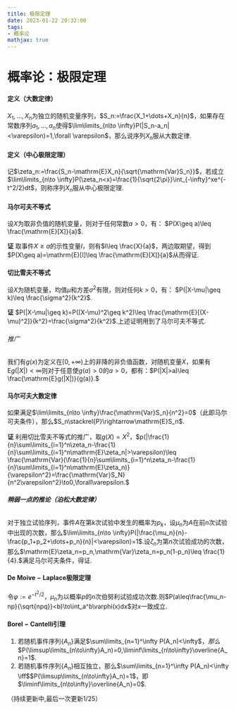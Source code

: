 ```yaml
---
title: 极限定理
date: 2023-01-22 20:32:00
tags:
- 概率论
mathjax: true
---
```


# 概率论：极限定理

#### **定义（大数定律）** 

$X_1,...,X_n$为独立的随机变量序列，$S_n:=\frac{X_1+\dots+X_n}{n}$，如果存在常数序列$a_1,\dots,a_n$使得$\lim\limits_{n\to \infty}P(|S_n-a_n|<\varepsilon)=1,\forall \varepsilon$，那么说序列${X_n}$服从大数定律.

#### **定义（中心极限定理）** 

记$\zeta_n:=\frac{S_n-\mathrm{E}X_n}{\sqrt{\mathrm{Var}S_n}}$，若成立$\lim\limits_{n\to \infty}P(\zeta_n<x)=\frac{1}{\sqrt{2\pi}}\int_{-\infty}^xe^{-t^2/2}dt$，则称序列${X_n}$服从中心极限定理.

#### 马尔可夫不等式

设$X$为取非负值的随机变量，则对于任何常数$a>0$，有： $P(X\geq a)\leq \frac{\mathrm{E}[X]}{a}$.

**证** 取事件$X\geq a$的示性变量$I$，则有$I\leq \frac{X}{a}$，两边取期望，得到  $P(X\geq a)=\mathrm{E}[I]\leq \frac{\mathrm{E}[X]}{a}$从而得证.

#### **切比雪夫不等式**

设$X$为随机变量，均值$\mu$和方差$\sigma^2$有限，则对任何$k>0$，有： $P(|X-\mu|\geq k)\leq \frac{\sigma^2}{k^2}$.

**证** $P(|X-\mu|\geq k)=P((X-\mu)^2\geq k^2)\leq \frac{\mathrm{E}[(X-\mu)^2]}{k^2}=\frac{\sigma^2}{k^2}$.上述证明用到了马尔可夫不等式.

###### 推广

我们有$g(x)$为定义在$[0,+\infty)$上的非降的非负值函数，对随机变量$X$，如果有$\mathrm{E}g(|X|)<\infty$则对于任意使$g(a)>0$的$a>0$，都有：$P(|X|>a)\leq \frac{\mathrm{E}g(|X|)}{g(a)}.$

#### **马尔可夫大数定律** 

如果满足$\lim\limits_{n\to \infty}\frac{\mathrm{Var}S_n}{n^2}=0$（此即马尔可夫条件），那么$S_n\stackrel{P}\rightarrow\mathrm{E}S_n$.

**证** 利用切比雪夫不等式的推广，取$g(X)=X^2$，$p(|\frac{1}{n}\sum\limits_{i=1}^n\zeta_n-\frac{1}{n}\sum\limits_{i=1}^n\mathrm{E}\zeta_n|>\varepsilon)\leq \frac{\mathrm{Var}(\frac{1}{n}\sum\limits_{i=1}^n\zeta_n-\frac{1}{n}\sum\limits_{i=1}^n\mathrm{E}\zeta_n)}{\varepsilon^2}=\frac{\mathrm{Var}S_N}{n^2\varepsilon^2}\to0,\forall\varepsilon.$

###### **稍弱一点的推论（泊松大数定律）** 

对于独立试验序列，事件$A$在第$k$次试验中发生的概率为$p_k$，设$\mu_n$为$A$在前$n$次试验中出现的次数，那么$\lim\limits_{n\to \infty}P(|\frac{\mu_n}{n}-\frac{p_1+p_2+\dots+p_n}{n}|<\varepsilon)=1$.设$\zeta_n$为第$n$次试验成功的次数，那么$\mathrm{E}\zeta_n=p_n,\mathrm{Var}\zeta_n=p_n(1-p_n)\leq \frac{1}{4}.$满足马尔可夫条件，得证.

#### **$\mathrm{De\ Moive-Laplace}$极限定理** 

令$\varphi:=e^{-t^2/2}$，$\mu_n$为以概率$p$的$n$次伯努利试验成功次数.则$P(a\leq\frac{\mu_n-np}{\sqrt{npq}}<b)\to\int_a^b\varphi(x)dx$对$x$一致成立.

#### **$\mathrm{Borel-Cantelli}$引理** 

1. 若随机事件序列$\{A_n\}$满足$\sum\limits_{n=1}^\infty P(A_n)<\infty$$，那么$$P(\limsup\limits_{n\to\infty}A_n)=0,\liminf\limits_{n\to\infty}\overline{A_n}=1$.
2. 若随机事件序列$\{A_n\}$相互独立，那么$\sum\limits_{n=1}^\infty P(A_n)<\infty \iff$$P(\limsup\limits_{n\to\infty}A_n)=1$，即$\liminf\limits_{n\to\infty}\overline{A_n}=0$.

（持续更新中,最后一次更新1/25）



